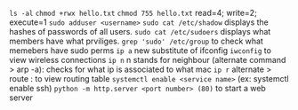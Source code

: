 `ls -al`
`chmod +rwx hello.txt`
`chmod 755 hello.txt` read=4; write=2; execute=1
`sudo adduser <username>`
`sudo cat /etc/shadow` displays the hashes of passwords of all users.
`sudo cat /etc/sudoers` displays what members have what prviliges.
`grep 'sudo' /etc/group` to check what memebers have sudo perms
`ip a` new substitute of ifconfig
`iwconfig` to view wireless connections
`ip n` n stands for neighbour (alternate command > arp -a): checks for what ip is associated to what mac 
`ip r` alternate > route : to view routing table
`systemctl enable <service name>` (ex: systemctl enable ssh)
`python -m http.server <port number> (80)` to start a web server





